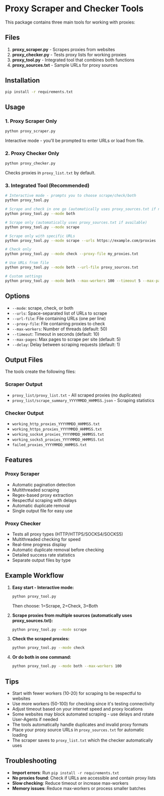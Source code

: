 # Proxy Scraper and Checker Tools

This package contains three main tools for working with proxies:

## Files

1. **proxy_scraper.py** - Scrapes proxies from websites
2. **proxy_checker.py** - Tests proxy lists for working proxies
3. **proxy_tool.py** - Integrated tool that combines both functions
4. **proxy_sources.txt** - Sample URLs for proxy sources

## Installation

```bash
pip install -r requirements.txt
```

## Usage

### 1. Proxy Scraper Only

```bash
python proxy_scraper.py
```

Interactive mode - you'll be prompted to enter URLs or load from file.

### 2. Proxy Checker Only

```bash
python proxy_checker.py
```

Checks proxies in `proxy_list.txt` by default.

### 3. Integrated Tool (Recommended)

```bash
# Interactive mode - prompts you to choose scrape/check/both
python proxy_tool.py

# Scrape and check in one go (automatically uses proxy_sources.txt if no URLs provided)
python proxy_tool.py --mode both

# Scrape only (automatically uses proxy_sources.txt if available)
python proxy_tool.py --mode scrape

# Scrape only with specific URLs
python proxy_tool.py --mode scrape --urls https://example.com/proxies

# Check only
python proxy_tool.py --mode check --proxy-file my_proxies.txt

# Use URLs from file
python proxy_tool.py --mode both --url-file proxy_sources.txt

# Custom settings
python proxy_tool.py --mode both --max-workers 100 --timeout 5 --max-pages 10
```

## Options

- `--mode`: scrape, check, or both
- `--urls`: Space-separated list of URLs to scrape
- `--url-file`: File containing URLs (one per line)
- `--proxy-file`: File containing proxies to check
- `--max-workers`: Number of threads (default: 50)
- `--timeout`: Timeout in seconds (default: 10)
- `--max-pages`: Max pages to scrape per site (default: 5)
- `--delay`: Delay between scraping requests (default: 1)

## Output Files

The tools create the following files:

### Scraper Output
- `proxy_list/proxy_list.txt` - All scraped proxies (no duplicates)
- `proxy_list/scrape_summary_YYYYMMDD_HHMMSS.json` - Scraping statistics

### Checker Output
- `working_http_proxies_YYYYMMDD_HHMMSS.txt`
- `working_https_proxies_YYYYMMDD_HHMMSS.txt`
- `working_socks4_proxies_YYYYMMDD_HHMMSS.txt`
- `working_socks5_proxies_YYYYMMDD_HHMMSS.txt`
- `failed_proxies_YYYYMMDD_HHMMSS.txt`

## Features

### Proxy Scraper
- Automatic pagination detection
- Multithreaded scraping
- Regex-based proxy extraction
- Respectful scraping with delays
- Automatic duplicate removal
- Single output file for easy use

### Proxy Checker
- Tests all proxy types (HTTP/HTTPS/SOCKS4/SOCKS5)
- Multithreaded checking for speed
- Real-time progress display
- Automatic duplicate removal before checking
- Detailed success rate statistics
- Separate output files by type

## Example Workflow

1. **Easy start - Interactive mode:**
   ```bash
   python proxy_tool.py
   ```
   Then choose: 1=Scrape, 2=Check, 3=Both

2. **Scrape proxies from multiple sources (automatically uses proxy_sources.txt):**
   ```bash
   python proxy_tool.py --mode scrape
   ```

3. **Check the scraped proxies:**
   ```bash
   python proxy_tool.py --mode check
   ```

4. **Or do both in one command:**
   ```bash
   python proxy_tool.py --mode both --max-workers 100
   ```

## Tips

- Start with fewer workers (10-20) for scraping to be respectful to websites
- Use more workers (50-100) for checking since it's testing connectivity
- Adjust timeout based on your internet speed and proxy locations
- Some websites may block automated scraping - use delays and rotate User-Agents if needed
- The tools automatically handle duplicates and invalid proxy formats
- Place your proxy source URLs in `proxy_sources.txt` for automatic loading
- The scraper saves to `proxy_list.txt` which the checker automatically uses

## Troubleshooting

- **Import errors**: Run `pip install -r requirements.txt`
- **No proxies found**: Check if URLs are accessible and contain proxy lists
- **Slow checking**: Reduce timeout or increase max-workers
- **Memory issues**: Reduce max-workers or process smaller batches
